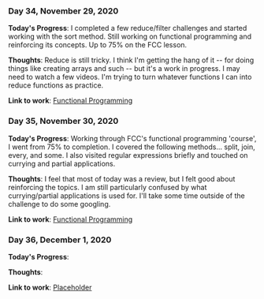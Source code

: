 ### Day 34, November 29, 2020

**Today's Progress**: I completed a few reduce/filter challenges and started working with the sort method. Still working on functional programming and reinforcing its concepts. Up to 75% on the FCC lesson.

**Thoughts**: Reduce is still tricky. I think I'm getting the hang of it -- for doing things like creating arrays and such -- but it's a work in progress. I may need to watch a few videos. I'm trying to turn whatever functions I can into reduce functions as practice.

**Link to work**: [Functional Programming](https://github.com/jdemarc/100-days-of-code/tree/main/fcc-js-algorithms-dstructures/fun-prog)

### Day 35, November 30, 2020

**Today's Progress**: Working through FCC's functional programming 'course', I went from 75% to completion. I covered the following methods... split, join, every, and some. I also visited regular expressions briefly and touched on currying and partial applications.

**Thoughts**: I feel that most of today was a review, but I felt good about reinforcing the topics. I am still particularly confused by what currying/partial applications is used for. I'll take some time outside of the challenge to do some googling.

**Link to work**: [Functional Programming](https://github.com/jdemarc/100-days-of-code/tree/main/fcc-js-algorithms-dstructures/fun-prog)

### Day 36, December 1, 2020

**Today's Progress**: 

**Thoughts**: 

**Link to work**: [Placeholder]()